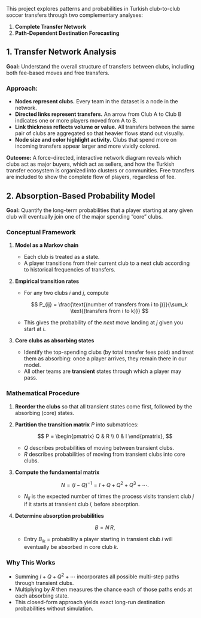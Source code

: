 This project explores patterns and probabilities in Turkish club-to-club soccer transfers through two complementary analyses:

1. **Complete Transfer Network**
2. **Path-Dependent Destination Forecasting**

## 1. Transfer Network Analysis

**Goal:** Understand the overall structure of transfers between clubs, including both fee-based moves and free transfers.

### Approach:

* **Nodes represent clubs.** Every team in the dataset is a node in the network.
* **Directed links represent transfers.** An arrow from Club A to Club B indicates one or more players moved from A to B.
* **Link thickness reflects volume or value.** All transfers between the same pair of clubs are aggregated so that heavier flows stand out visually.
* **Node size and color highlight activity.** Clubs that spend more on incoming transfers appear larger and more vividly colored.

**Outcome:** A force-directed, interactive network diagram reveals which clubs act as major buyers, which act as sellers, and how the Turkish transfer ecosystem is organized into clusters or communities. Free transfers are included to show the complete flow of players, regardless of fee.


## 2. Absorption-Based Probability Model

**Goal:** Quantify the long-term probabilities that a player starting at any given club will eventually join one of the major spending “core” clubs.

### Conceptual Framework

1. **Model as a Markov chain**

   * Each club is treated as a state.
   * A player transitions from their current club to a next club according to historical frequencies of transfers.
2. **Empirical transition rates**

   * For any two clubs *i* and *j*, compute

     $$
       P_{ij} = \frac{\text{(number of transfers from i to j)}}{\sum_k \text{(transfers from i to k)}}
     $$
   * This gives the probability of the *next* move landing at *j* given you start at *i*.
3. **Core clubs as absorbing states**

   * Identify the top-spending clubs (by total transfer fees paid) and treat them as absorbing: once a player arrives, they remain there in our model.
   * All other teams are **transient** states through which a player may pass.

### Mathematical Procedure

1. **Reorder the clubs** so that all transient states come first, followed by the absorbing (core) states.
2. **Partition the transition matrix** $P$ into submatrices:

   $$
     P = \begin{pmatrix}
       Q & R \\
       0 & I
     \end{pmatrix},
   $$

   * $Q$ describes probabilities of moving between transient clubs.
   * $R$ describes probabilities of moving from transient clubs into core clubs.
3. **Compute the fundamental matrix**

   $$
     N = (I - Q)^{-1} = I + Q + Q^2 + Q^3 + \cdots.
   $$

   * $N_{ij}$ is the expected number of times the process visits transient club $j$ if it starts at transient club $i$, before absorption.
4. **Determine absorption probabilities**

   $$
     B = N\,R,
   $$

   * Entry $B_{ik}$ = probability a player starting in transient club $i$ will eventually be absorbed in core club $k$.

### Why This Works

* Summing $I + Q + Q^2 + \cdots$ incorporates all possible multi-step paths through transient clubs.
* Multiplying by $R$ then measures the chance each of those paths ends at each absorbing state.
* This closed-form approach yields exact long-run destination probabilities without simulation.



